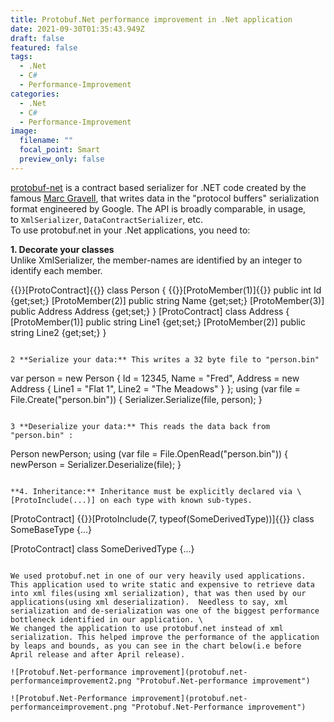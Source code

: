 ```yaml
---
title: Protobuf.Net performance improvement in .Net application
date: 2021-09-30T01:35:43.949Z
draft: false
featured: false
tags:
  - .Net
  - C#
  - Performance-Improvement
categories:
  - .Net
  - C#
  - Performance-Improvement
image:
  filename: ""
  focal_point: Smart
  preview_only: false
---
```

[protobuf-net](https://github.com/protobuf-net/protobuf-net) is a contract based serializer for .NET code created by the famous [Marc Gravell](https://github.com/mgravell), that writes data in the "protocol buffers" serialization format engineered by Google. The API is broadly comparable, in usage, to `XmlSerializer`, `DataContractSerializer`, etc. \
To use protobuf.net in your .Net applications, you need to:

**1. Decorate your classes**\
Unlike XmlSerializer, the member-names are identified by an integer to identify each member. 

{{<hl>}}[ProtoContract]{{</hl>}}
class Person {
    {{<hl>}}[ProtoMember(1)]{{</hl>}}
    public int Id {get;set;}
    [ProtoMember(2)]
    public string Name {get;set;}
    [ProtoMember(3)]
    public Address Address {get;set;}
}
[ProtoContract]
class Address {
    [ProtoMember(1)]
    public string Line1 {get;set;}
    [ProtoMember(2)]
    public string Line2 {get;set;}
}
```

2 **Serialize your data:** This writes a 32 byte file to "person.bin"

```
var person = new Person {
    Id = 12345, Name = "Fred",
    Address = new Address {
        Line1 = "Flat 1",
        Line2 = "The Meadows"
    }
};
using (var file = File.Create("person.bin")) {
    Serializer.Serialize(file, person);
}
```

3 **Deserialize your data:** This reads the data back from "person.bin" :

```
Person newPerson;
using (var file = File.OpenRead("person.bin")) {
    newPerson = Serializer.Deserialize<Person>(file);
}
```

**4. Inheritance:** Inheritance must be explicitly declared via \[ProtoInclude(...)] on each type with known sub-types.

```
[ProtoContract]
{{<hl>}}[ProtoInclude(7, typeof(SomeDerivedType))]{{</hl>}}
class SomeBaseType {...}

[ProtoContract]
class SomeDerivedType {...}
```

We used protobuf.net in one of our very heavily used applications. This application used to write static and expensive to retrieve data into xml files(using xml serialization), that was then used by our applications(using xml deserialization).  Needless to say, xml serialization and de-serialization was one of the biggest performance bottleneck identified in our application. \
We changed the application to use protobuf.net instead of xml serialization. This helped improve the performance of the application by leaps and bounds, as you can see in the chart below(i.e before April release and after April release). 

![Protobuf.Net-performance improvement](protobuf.net-performanceimprovement2.png "Protobuf.Net-performance improvement")

![Protobuf.Net-Performance improvement](protobuf.net-performanceimprovement.png "Protobuf.Net-Performance improvement")
